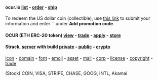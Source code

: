
#### ocur.io   [list](https://opensea.io/ocurio) - [order](https://stripe.com/) - [ship](https://www.usps.com/business/web-tools-apis/documentation-updates.htm)

To redeem the US dollar coin (collectible), use [this link](https://buy.stripe.com/fZe5nBdsearXegU5kq) to submit your information and enter `` under **Add promotion code**.

#### OCUR (ETH ERC-20 token)    [view](https://etherscan.io/token/0x36950b34fE79C4AE047c646D2800e91a198b70fB) - [trade](https://app.uniswap.org/#/pool/103894) - [apply](https://www.coinbase.com/assethub) - [store](https://gate.io)

#### Strack, [server](https://linode.com) with build [private](BH) - [public](https://seattle.craigslist.org/search/sno/syp?query=intel) - [crypto](https://geth.ethereum.org/downloads/)

[icon](https://material.io/resources/icons/?style=baseline) - [domain](https://domains.google.com) - [font](https://fonts.google.com/icons?icon.query=user) - [emoji](name.com) - [asset](https://www.cgtrader.com/items/2040926/download-page) - [mail](titan) - [corp](https://ccfs.sos.wa.gov/#/Dashboard) - [license](https://secure.dor.wa.gov/) - [copyright](https://eco.copyright.gov) - [trade](https://www.uspto.gov/)

(Stock) COIN, VISA, STRIPE, CHASE, GOOG, INTL, Akamai
